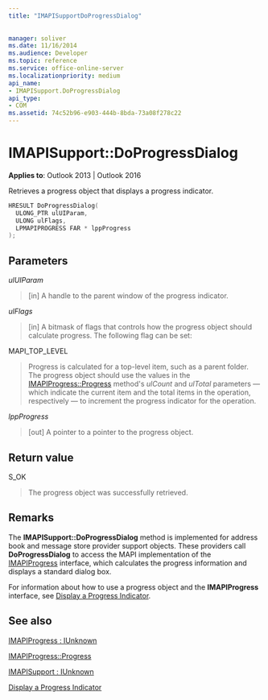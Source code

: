 ```yaml
---
title: "IMAPISupportDoProgressDialog"
 
 
manager: soliver
ms.date: 11/16/2014
ms.audience: Developer
ms.topic: reference
ms.service: office-online-server
ms.localizationpriority: medium
api_name:
- IMAPISupport.DoProgressDialog
api_type:
- COM
ms.assetid: 74c52b96-e903-444b-8bda-73a08f278c22
---
```


# IMAPISupport::DoProgressDialog

  
  
**Applies to**: Outlook 2013 | Outlook 2016 
  
Retrieves a progress object that displays a progress indicator.
  
```cpp
HRESULT DoProgressDialog(
  ULONG_PTR ulUIParam,
  ULONG ulFlags,
  LPMAPIPROGRESS FAR * lppProgress
);
```

## Parameters

 _ulUIParam_
  
> [in] A handle to the parent window of the progress indicator.
    
 _ulFlags_
  
> [in] A bitmask of flags that controls how the progress object should calculate progress. The following flag can be set:
    
MAPI_TOP_LEVEL 
  
> Progress is calculated for a top-level item, such as a parent folder. The progress object should use the values in the [IMAPIProgress::Progress](imapiprogress-progress.md) method's  _ulCount_ and  _ulTotal_ parameters — which indicate the current item and the total items in the operation, respectively — to increment the progress indicator for the operation. 
    
 _lppProgress_
  
> [out] A pointer to a pointer to the progress object.
    
## Return value

S_OK 
  
> The progress object was successfully retrieved.
    
## Remarks

The **IMAPISupport::DoProgressDialog** method is implemented for address book and message store provider support objects. These providers call **DoProgressDialog** to access the MAPI implementation of the [IMAPIProgress](imapiprogressiunknown.md) interface, which calculates the progress information and displays a standard dialog box. 
  
For information about how to use a progress object and the **IMAPIProgress** interface, see [Display a Progress Indicator](how-to-display-a-progress-indicator.md).
  
## See also



[IMAPIProgress : IUnknown](imapiprogressiunknown.md)
  
[IMAPIProgress::Progress](imapiprogress-progress.md)
  
[IMAPISupport : IUnknown](imapisupportiunknown.md)


[Display a Progress Indicator](how-to-display-a-progress-indicator.md)

